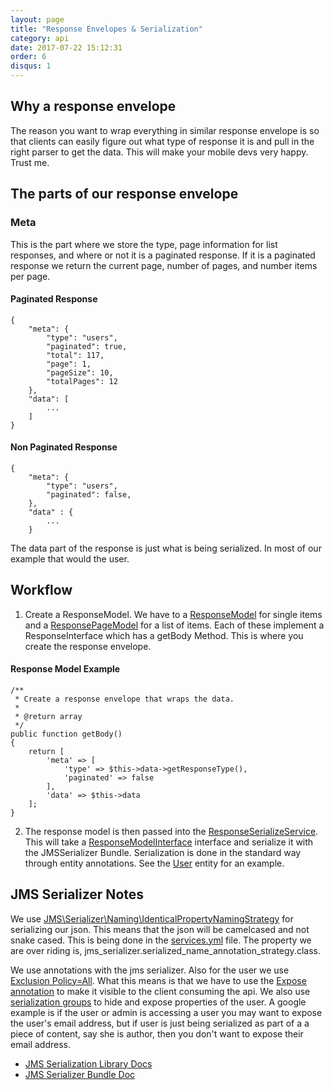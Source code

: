 ```yaml
---
layout: page
title: "Response Envelopes & Serialization"
category: api
date: 2017-07-22 15:12:31
order: 6
disqus: 1
---
```



## Why a response envelope

The reason you want to wrap everything in similar response envelope is so that clients can easily figure out what type of response it is and pull in the right parser to get the data.  This will make your mobile devs very happy.  Trust me.

## The parts of our response envelope

### Meta

This is the part where we store the type, page information for list responses, and where or not it is a paginated response.  If it is a paginated response we return the current page, number of pages, and number items per page.

#### Paginated Response
```
{
    "meta": {
        "type": "users",
        "paginated": true,
        "total": 117,
        "page": 1,
        "pageSize": 10,
        "totalPages": 12
    },
    "data": [
        ...
    ]
}
```

#### Non Paginated Response
```
{
    "meta": {
        "type": "users",
        "paginated": false,
    },
    "data" : {
        ...
    }
```
The data part of the response is just what is being serialized.  In most of our example that would the user.

## Workflow

1) Create a ResponseModel.  We have to a [ResponseModel](https://github.com/phptuts/starterkitforsymfony/blob/master/src/AppBundle/Model/Response/ResponseModel.php) for single items and a [ResponsePageModel](https://github.com/phptuts/starterkitforsymfony/blob/master/src/AppBundle/Model/Response/ResponsePageModel.php) for a list of items.  Each of these implement a ResponseInterface which has a getBody Method.  This is where you create the response envelope.  

#### Response Model Example

```
/**
 * Create a response envelope that wraps the data.
 *
 * @return array
 */
public function getBody()
{
    return [
        'meta' => [
            'type' => $this->data->getResponseType(),
            'paginated' => false
        ],
        'data' => $this->data
    ];
}
```

2) The response model is then passed into the [ResponseSerializeService](https://github.com/phptuts/starterkitforsymfony/blob/master/src/AppBundle/Service/ResponseSerializerService.php).  This will take a [ResponseModelInterface](https://github.com/phptuts/starterkitforsymfony/blob/master/src/AppBundle/Model/Response/ResponseModelInterface.php) interface and serialize it with the JMSSerializer Bundle.  Serialization is done in the standard way through entity annotations.  See the [User](https://github.com/phptuts/starterkitforsymfony/blob/master/src/AppBundle/Entity/User.php) entity for an example.
 
 ## JMS Serializer Notes
 
 We use [JMS\Serializer\Naming\IdenticalPropertyNamingStrategy](https://knpuniversity.com/screencast/symfony-rest/serializer-basics) for serializing our json.  This means that the json will be camelcased and not snake cased.  This is being done in the [services.yml](https://github.com/phptuts/starterkitforsymfony/blob/master/app/config/services.yml#L5) file.  The property we are over riding is,  jms_serializer.serialized_name_annotation_strategy.class.
 
 We use annotations with the jms serializer.  Also for the user we use [Exclusion Policy=All](http://jmsyst.com/libs/serializer/master/reference/annotations#exclusionpolicy).  What this means is that we have to use the [Expose annotation](http://jmsyst.com/libs/serializer/master/reference/annotations#expose) to make it visible to the client consuming the api.  We also use [serialization groups](http://jmsyst.com/libs/serializer/master/reference/annotations#groups) to hide and expose properties of the user.  A google example is if the user or admin is accessing a user you may want to expose the user's email address, but if user is just being serialized as part of a a piece of content, say she is author, then you don't want to expose their email address.
 
 
 - [JMS Serialization Library Docs](http://jmsyst.com/libs/serializer)
 - [JMS Serializer Bundle Doc](http://jmsyst.com/bundles/JMSSerializerBundle)